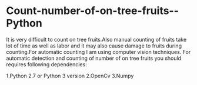 # Count-number-of-on-tree-fruits--Python
It is very difficult to count on tree fruits.Also manual counting of fruits take lot of time as well as labor and it may also cause damage to fruits during counting.For automatic counting I am using computer vision techniques.
For automatic detection and counting of number of on tree fruits you should requires following dependencies:


1.Python 2.7 or Python 3 version
2.OpenCv
3.Numpy


